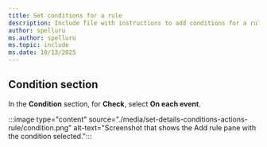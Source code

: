 ```yaml
---
title: Set conditions for a rule
description: Include file with instructions to add conditions for a rule in a Fabric activator. 
author: spelluru
ms.author: spelluru
ms.topic: include
ms.date: 10/13/2025
---
```


## Condition section

In the **Condition** section, for **Check**, select **On each event**. 

:::image type="content" source="./media/set-details-conditions-actions-rule/condition.png" alt-text="Screenshot that shows the Add rule pane with the condition selected.":::    
